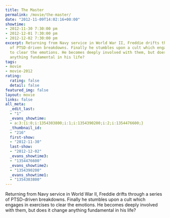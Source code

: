 ```yaml
---
title: The Master
permalink: /movie/the-master/
date: "2012-11-09T14:02:16+00:00"
showtime:
- 2012-11-30 7:30:00 pm
- 2012-12-01 7:30:00 pm
- 2012-12-02 7:30:00 pm
excerpt: Returning from Navy service in World War II, Freddie drifts through a series
  of PTSD-driven breakdowns. Finally he stumbles upon a cult which engages in exercises
  to clear the emotions. He becomes deeply involved with them, but does it change
  anything fundamental in his life?
tags:
- movie
- movie-2012
rating:
  rating: false
  detail: false
featured_img: false
layout: movie
links: false
all_meta:
  _edit_last:
  - "1"
  _evans_showtime:
  - a:3:{i:0;i:1354303800;i:1;i:1354390200;i:2;i:1354476600;}
  _thumbnail_id:
  - "216"
  first-show:
  - "2012-11-30"
  last-show:
  - "2012-12-02"
  _evans_showtime3:
  - "1354476600"
  _evans_showtime2:
  - "1354390200"
  _evans_showtime1:
  - "1354303800"
---
```


Returning from Navy service in World War II, Freddie drifts through a series of PTSD-driven breakdowns. Finally he stumbles upon a cult which engages in exercises to clear the emotions. He becomes deeply involved with them, but does it change anything fundamental in his life?
